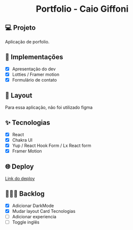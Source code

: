<h1 align="center">
Portfolio - Caio Giffoni
</h1>

## 💻 Projeto

Aplicação de porfolio.

## 🔨 Implementações

- [x] Apresentação do dev
- [x] Lotties / Framer motion
- [x] Formulário de contato

## 🎨 Layout

Para essa aplicação, não foi utilizado figma

## ✨ Tecnologias

- [x] React
- [x] Chakra UI
- [x] Yup / React Hook Form / Lx React form
- [x] Framer Motion

## 🌐 Deploy

[Link do deploy](https://portfolio-caio-giffoni.vercel.app/)

## 👨🏻‍💻 Backlog

- [x] Adicionar DarkMode
- [x] Mudar layout Card Tecnologias
- [ ] Adicionar experiencia
- [ ] Toggle inglês
